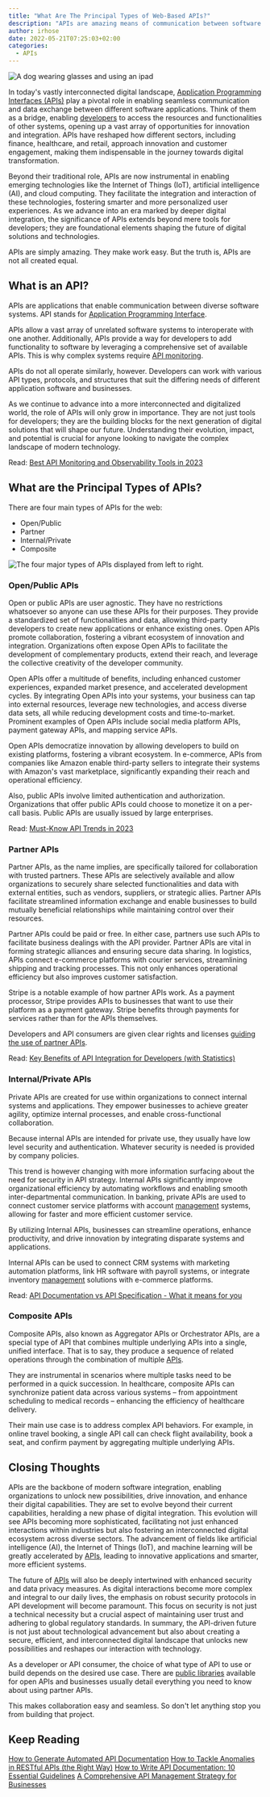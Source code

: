 ```yaml
---
title: "What Are The Principal Types of Web-Based APIs?"
description: "APIs are amazing means of communication between software systems. Learn about the different types of APIs used on the web"
author: irhose
date: 2022-05-21T07:25:03+02:00
categories:
  - APIs
---
```


![A dog wearing glasses and using an ipad](./image1.jpg)

In today's vastly interconnected digital landscape, [Application Programming Interfaces (APIs)](https://apitoolkit.io/blog/api-documentation-and-observability-the-truth-you-must-know/) play a pivotal role in enabling seamless communication and data exchange between different software applications. Think of them as a bridge, enabling [developers](https://apitoolkit.io/blog/top-8-api-documentation-tools-for-developers/) to access the resources and functionalities of other systems, opening up a vast array of opportunities for innovation and integration. APIs have reshaped how different sectors, including finance, healthcare, and retail, approach innovation and customer engagement, making them indispensable in the journey towards digital transformation.

Beyond their traditional role, APIs are now instrumental in enabling emerging technologies like the Internet of Things (IoT), artificial intelligence (AI), and cloud computing. They facilitate the integration and interaction of these technologies, fostering smarter and more personalized user experiences. As we advance into an era marked by deeper digital integration, the significance of APIs extends beyond mere tools for developers; they are foundational elements shaping the future of digital solutions and technologies.

APIs are simply amazing. They make work easy. But the truth is, APIs are not all created equal.

## What is an API?

APIs are applications that enable communication between diverse software systems. API stands for [Application Programming Interface](https://en.wikipedia.org/wiki/API). 

APIs allow a vast array of unrelated software systems to interoperate with one another. Additionally, APIs provide a way for developers to add functionality to software by leveraging a comprehensive set of available APIs. This is why complex systems require [API monitoring](https://apitoolkit.io/blog/why-you-need-an-api-monitoring-tool/). 

APIs do not all operate similarly, however. Developers can work with various API types, protocols, and structures that suit the differing needs of different application software and businesses.

As we continue to advance into a more interconnected and digitalized world, the role of APIs will only grow in importance. They are not just tools for developers; they are the building blocks for the next generation of digital solutions that will shape our future. Understanding their evolution, impact, and potential is crucial for anyone looking to navigate the complex landscape of modern technology.

Read: [Best API Monitoring and Observability Tools in 2023](https://apitoolkit.io/blog/best-api-monitoring-and-observability-tools/)

## What are the Principal Types of APIs?

There are four main types of APIs for the web:
- Open/Public
- Partner
- Internal/Private
- Composite

![The four major types of APIs displayed from left to right.](./types-of-api.jpg)

### Open/Public APIs

Open or public APIs are user agnostic. They have no restrictions whatsoever so anyone can use these APIs for their purposes. They provide a standardized set of functionalities and data, allowing third-party developers to create new applications or enhance existing ones. Open APIs promote collaboration, fostering a vibrant ecosystem of innovation and integration. Organizations often expose Open APIs to facilitate the development of complementary products, extend their reach, and leverage the collective creativity of the developer community.

Open APIs offer a multitude of benefits, including enhanced customer experiences, expanded market presence, and accelerated development cycles. By integrating Open APIs into your systems, your business can tap into external resources, leverage new technologies, and access diverse data sets, all while reducing development costs and time-to-market. Prominent examples of Open APIs include social media platform APIs, payment gateway APIs, and mapping service APIs.

Open APIs democratize innovation by allowing developers to build on existing platforms, fostering a vibrant ecosystem. In e-commerce, APIs from companies like Amazon enable third-party sellers to integrate their systems with Amazon's vast marketplace, significantly expanding their reach and operational efficiency.

Also, public APIs involve limited authentication and authorization. Organizations that offer public APIs could choose to monetize it on a per-call basis. Public APIs are usually issued by large enterprises.

Read: [Must-Know API Trends in 2023](https://apitoolkit.io/blog/api-trends/)

### Partner APIs

Partner APIs, as the name implies, are specifically tailored for collaboration with trusted partners. These APIs are selectively available and allow organizations to securely share selected functionalities and data with external entities, such as vendors, suppliers, or strategic allies. Partner APIs facilitate streamlined information exchange and enable businesses to build mutually beneficial relationships while maintaining control over their resources.

Partner APIs could be paid or free. In either case, partners use such APIs to facilitate business dealings with the API provider. Partner APIs are vital in forming strategic alliances and ensuring secure data sharing. In logistics, APIs connect e-commerce platforms with courier services, streamlining shipping and tracking processes. This not only enhances operational efficiency but also improves customer satisfaction.

Stripe is a notable example of how partner APIs work. As a payment processor, Stripe provides APIs to businesses that want to use their platform as a payment gateway. Stripe benefits through payments for services rather than for the APIs themselves. 

Developers and API consumers are given clear rights and licenses [guiding the use of partner APIs](https://www.3pillarglobal.com/insights/criteria-for-and-benefits-of-selecting-an-api-partner/). 

Read: [Key Benefits of API Integration for Developers (with Statistics)](https://apitoolkit.io/blog/benefits-of-api-integration/)

### Internal/Private APIs

Private APIs are created for use within organizations to connect internal systems and applications. They empower businesses to achieve greater agility, optimize internal processes, and enable cross-functional collaboration.

Because internal APIs are intended for private use, they usually have low level security and authentication. Whatever security is needed is provided by company policies. 

This trend is however changing with more information surfacing about the need for security in API strategy. Internal APIs significantly improve organizational efficiency by automating workflows and enabling smooth inter-departmental communication. In banking, private APIs are used to connect customer service platforms with account [management](https://apitoolkit.io/blog/the-ultimate-api-management-strategy/) systems, allowing for faster and more efficient customer service.

By utilizing Internal APIs, businesses can streamline operations, enhance productivity, and drive innovation by integrating disparate systems and applications.

Internal APIs can be used to connect CRM systems with marketing automation platforms, link HR software with payroll systems, or integrate inventory [management](https://apitoolkit.io/blog/the-ultimate-api-management-strategy/) solutions with e-commerce platforms.

Read: [API Documentation vs API Specification - What it means for you](https://apitoolkit.io/blog/api-documentation-vs-api-specification/)

### Composite APIs
Composite APIs, also known as Aggregator APIs or Orchestrator APIs, are a special type of API that combines multiple underlying APIs into a single, unified interface. That is to say, they produce a sequence of related operations through the combination of multiple [APIs](https://apitoolkit.io/blog/anomalies-in-restful-apis/). 

They are instrumental in scenarios where multiple tasks need to be performed in a quick succession. In healthcare, composite APIs can synchronize patient data across various systems – from appointment scheduling to medical records – enhancing the efficiency of healthcare delivery.

Their main use case is to address complex API behaviors. For example, in online travel booking, a single API call can check flight availability, book a seat, and confirm payment by aggregating multiple underlying APIs.

## Closing Thoughts

APIs are the backbone of modern software integration, enabling organizations to unlock new possibilities, drive innovation, and enhance their digital capabilities. They are set to evolve beyond their current capabilities, heralding a new phase of digital integration. This evolution will see APIs becoming more sophisticated, facilitating not just enhanced interactions within industries but also fostering an interconnected digital ecosystem across diverse sectors. The advancement of fields like artificial intelligence (AI), the Internet of Things (IoT), and machine learning will be greatly accelerated by [APIs](https://apitoolkit.io/blog/anomalies-in-restful-apis/), leading to innovative applications and smarter, more efficient systems.

The future of [APIs](https://apitoolkit.io/blog/anomalies-in-restful-apis/) will also be deeply intertwined with enhanced security and data privacy measures. As digital interactions become more complex and integral to our daily lives, the emphasis on robust security protocols in API development will become paramount. This focus on security is not just a technical necessity but a crucial aspect of maintaining user trust and adhering to global regulatory standards. In summary, the API-driven future is not just about technological advancement but also about creating a secure, efficient, and interconnected digital landscape that unlocks new possibilities and reshapes our interaction with technology.

As a developer or API consumer, the choice of what type of API to use or build depends on the desired use case. There are [public libraries](https://github.com/public-apis/public-apis) available for open APIs and businesses usually detail everything you need to know about using partner APIs. 

This makes collaboration easy and seamless. So don't let anything stop you from building that project.

## Keep Reading

[How to Generate Automated API Documentation](https://apitoolkit.io/blog/how-to-generate-automated-api-documentation/)
[How to Tackle Anomalies in RESTful APIs (the Right Way)](https://apitoolkit.io/blog/anomalies-in-restful-apis/)
[How to Write API Documentation: 10 Essential Guidelines](https://apitoolkit.io/blog/how-to-write-api-docs/)
[A Comprehensive API Management Strategy for Businesses](https://apitoolkit.io/blog/the-ultimate-api-management-strategy/)


